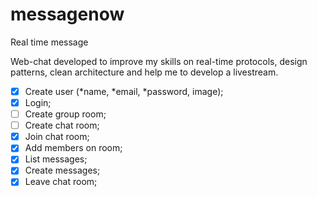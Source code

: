 # messagenow
Real time message

Web-chat developed to improve my skills on real-time protocols, design patterns, clean architecture and help me to develop a livestream.

- [x] Create user (*name, *email, *password, image);
- [x] Login;
- [ ] Create group room;
- [ ] Create chat room;
- [x] Join chat room;
- [x] Add members on room;
- [x] List messages;
- [x] Create messages;
- [x] Leave chat room;
